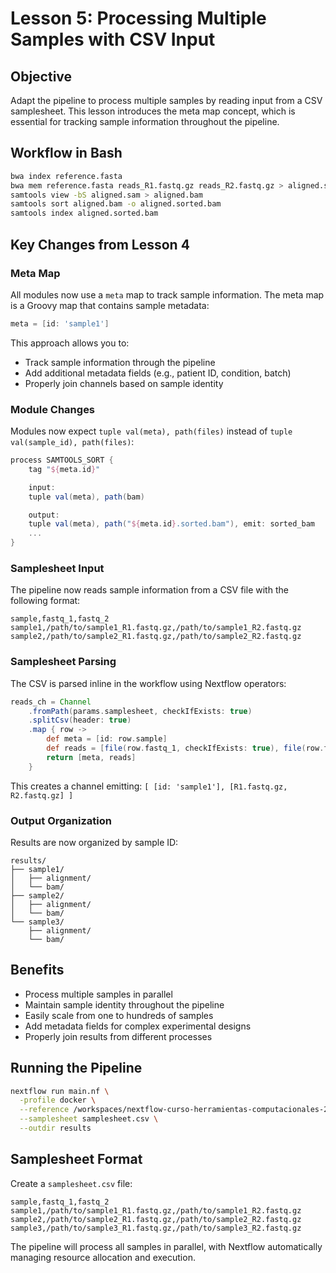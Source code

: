 # Lesson 5: Processing Multiple Samples with CSV Input

## Objective

Adapt the pipeline to process multiple samples by reading input from a CSV samplesheet. This lesson introduces the meta map concept, which is essential for tracking sample information throughout the pipeline.

## Workflow in Bash

```bash
bwa index reference.fasta
bwa mem reference.fasta reads_R1.fastq.gz reads_R2.fastq.gz > aligned.sam
samtools view -bS aligned.sam > aligned.bam
samtools sort aligned.bam -o aligned.sorted.bam
samtools index aligned.sorted.bam
```

## Key Changes from Lesson 4

### Meta Map

All modules now use a `meta` map to track sample information. The meta map is a Groovy map that contains sample metadata:

```groovy
meta = [id: 'sample1']
```

This approach allows you to:
- Track sample information through the pipeline
- Add additional metadata fields (e.g., patient ID, condition, batch)
- Properly join channels based on sample identity

### Module Changes

Modules now expect `tuple val(meta), path(files)` instead of `tuple val(sample_id), path(files)`:

```groovy
process SAMTOOLS_SORT {
    tag "${meta.id}"

    input:
    tuple val(meta), path(bam)

    output:
    tuple val(meta), path("${meta.id}.sorted.bam"), emit: sorted_bam
    ...
}
```

### Samplesheet Input

The pipeline now reads sample information from a CSV file with the following format:

```csv
sample,fastq_1,fastq_2
sample1,/path/to/sample1_R1.fastq.gz,/path/to/sample1_R2.fastq.gz
sample2,/path/to/sample2_R1.fastq.gz,/path/to/sample2_R2.fastq.gz
```

### Samplesheet Parsing

The CSV is parsed inline in the workflow using Nextflow operators:

```groovy
reads_ch = Channel
    .fromPath(params.samplesheet, checkIfExists: true)
    .splitCsv(header: true)
    .map { row ->
        def meta = [id: row.sample]
        def reads = [file(row.fastq_1, checkIfExists: true), file(row.fastq_2, checkIfExists: true)]
        return [meta, reads]
    }
```

This creates a channel emitting: `[ [id: 'sample1'], [R1.fastq.gz, R2.fastq.gz] ]`

### Output Organization

Results are now organized by sample ID:

```
results/
├── sample1/
│   ├── alignment/
│   └── bam/
├── sample2/
│   ├── alignment/
│   └── bam/
└── sample3/
    ├── alignment/
    └── bam/
```

## Benefits

- Process multiple samples in parallel
- Maintain sample identity throughout the pipeline
- Easily scale from one to hundreds of samples
- Add metadata fields for complex experimental designs
- Properly join results from different processes

## Running the Pipeline

```bash
nextflow run main.nf \
  -profile docker \
  --reference /workspaces/nextflow-curso-herramientas-computacionales-2025/assets/genome.fasta \
  --samplesheet samplesheet.csv \
  --outdir results
```

## Samplesheet Format

Create a `samplesheet.csv` file:

```csv
sample,fastq_1,fastq_2
sample1,/path/to/sample1_R1.fastq.gz,/path/to/sample1_R2.fastq.gz
sample2,/path/to/sample2_R1.fastq.gz,/path/to/sample2_R2.fastq.gz
sample3,/path/to/sample3_R1.fastq.gz,/path/to/sample3_R2.fastq.gz
```

The pipeline will process all samples in parallel, with Nextflow automatically managing resource allocation and execution.
